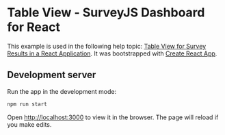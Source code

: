 # Table View - SurveyJS Dashboard for React

This example is used in the following help topic: [Table View for Survey Results in a React Application](https://surveyjs.io/dashboard/documentation/set-up-table-view/react). It was bootstrapped with [Create React App](https://github.com/facebook/create-react-app).

## Development server

Run the app in the development mode:

```cmd
npm run start
```

Open [http://localhost:3000](http://localhost:3000) to view it in the browser. The page will reload if you make edits.
